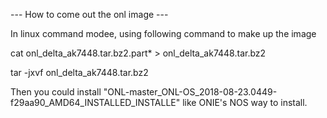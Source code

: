 ---  How to come out the onl image  ---

In linux command modee, using following command to make up the image

   cat onl_delta_ak7448.tar.bz2.part* > onl_delta_ak7448.tar.bz2

   tar -jxvf onl_delta_ak7448.tar.bz2

Then you could install "ONL-master_ONL-OS_2018-08-23.0449-f29aa90_AMD64_INSTALLED_INSTALLE" like ONIE's NOS way to install.
